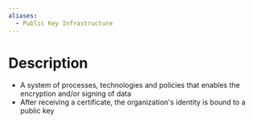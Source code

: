 ```yaml
---
aliases:
  - Public Key Infrastructure
---
```

# Description
- A system of processes, technologies and policies that enables the encryption and/or signing of data
- After receiving a certificate, the organization's identity is bound to a public key